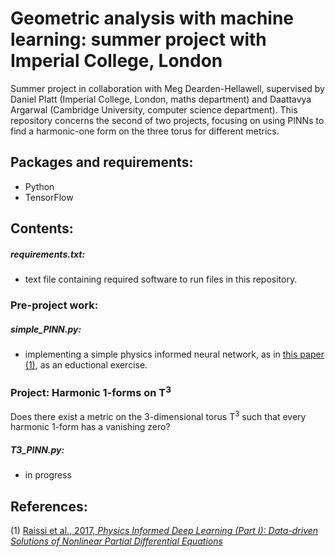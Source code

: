 # Geometric analysis with machine learning: summer project with Imperial College, London
Summer project in collaboration with Meg Dearden-Hellawell, supervised by Daniel Platt (Imperial College, London, maths department) and Daattavya Argarwal (Cambridge University, computer science department). This repository concerns the second of two projects, focusing on using PINNs to find a harmonic-one form on the three torus for different metrics.

## Packages and requirements:
- Python
- TensorFlow

## Contents:
##### requirements.txt:
- text file containing required software to run files in this repository.

### Pre-project work:

##### simple_PINN.py:
- implementing a simple physics informed neural network, as in [this paper (1)](https://arxiv.org/abs/1711.10561), as an eductional exercise.

### Project: Harmonic 1-forms on T<sup>3</sup>
Does there exist a metric on the 3-dimensional torus T<sup>3</sup> such that every harmonic 1-form has a vanishing zero?

##### T3_PINN.py:
- in progress




## References:
(1) [Raissi et al., 2017, *Physics Informed Deep Learning (Part I): Data-driven Solutions of Nonlinear Partial Differential Equations*](https://arxiv.org/abs/1711.10561)
